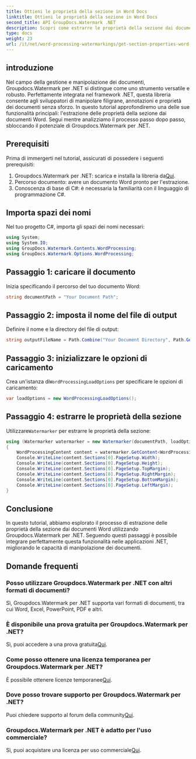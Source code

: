 ```yaml
---
title: Ottieni le proprietà della sezione in Word Docs
linktitle: Ottieni le proprietà della sezione in Word Docs
second_title: API GroupDocs.Watermark .NET
description: Scopri come estrarre le proprietà della sezione dai documenti Word utilizzando Groupdocs per .NET. Migliora le tue capacità di manipolazione dei documenti senza sforzo.
type: docs
weight: 23
url: /it/net/word-processing-watermarkings/get-section-properties-word-docs/
---
```

## introduzione
Nel campo della gestione e manipolazione dei documenti, Groupdocs.Watermark per .NET si distingue come uno strumento versatile e robusto. Perfettamente integrata nel framework .NET, questa libreria consente agli sviluppatori di manipolare filigrane, annotazioni e proprietà dei documenti senza sforzo. In questo tutorial approfondiremo una delle sue funzionalità principali: l'estrazione delle proprietà della sezione dai documenti Word. Segui mentre analizziamo il processo passo dopo passo, sbloccando il potenziale di Groupdocs.Watermark per .NET.
## Prerequisiti
Prima di immergerti nel tutorial, assicurati di possedere i seguenti prerequisiti:
1.  Groupdocs.Watermark per .NET: scarica e installa la libreria da[Qui](https://releases.groupdocs.com/Watermark/net/).
2. Percorso documento: avere un documento Word pronto per l'estrazione.
3. Conoscenza di base di C#: è necessaria la familiarità con il linguaggio di programmazione C#.

## Importa spazi dei nomi
Nel tuo progetto C#, importa gli spazi dei nomi necessari:
```csharp
using System;
using System.IO;
using GroupDocs.Watermark.Contents.WordProcessing;
using GroupDocs.Watermark.Options.WordProcessing;
```
## Passaggio 1: caricare il documento
Inizia specificando il percorso del tuo documento Word:
```csharp
string documentPath = "Your Document Path";
```
## Passaggio 2: imposta il nome del file di output
Definire il nome e la directory del file di output:
```csharp
string outputFileName = Path.Combine("Your Document Directory", Path.GetFileName(documentPath));
```
## Passaggio 3: inizializzare le opzioni di caricamento
 Crea un'istanza di`WordProcessingLoadOptions` per specificare le opzioni di caricamento:
```csharp
var loadOptions = new WordProcessingLoadOptions();
```
## Passaggio 4: estrarre le proprietà della sezione
 Utilizzare`Watermarker` per estrarre le proprietà della sezione:
```csharp
using (Watermarker watermarker = new Watermarker(documentPath, loadOptions))
{
    WordProcessingContent content = watermarker.GetContent<WordProcessingContent>();
    Console.WriteLine(content.Sections[0].PageSetup.Width);
    Console.WriteLine(content.Sections[0].PageSetup.Height);
    Console.WriteLine(content.Sections[0].PageSetup.TopMargin);
    Console.WriteLine(content.Sections[0].PageSetup.RightMargin);
    Console.WriteLine(content.Sections[0].PageSetup.BottomMargin);
    Console.WriteLine(content.Sections[0].PageSetup.LeftMargin);
}
```

## Conclusione
In questo tutorial, abbiamo esplorato il processo di estrazione delle proprietà della sezione dai documenti Word utilizzando Groupdocs.Watermark per .NET. Seguendo questi passaggi è possibile integrare perfettamente questa funzionalità nelle applicazioni .NET, migliorando le capacità di manipolazione dei documenti.
## Domande frequenti
### Posso utilizzare Groupdocs.Watermark per .NET con altri formati di documenti?
Sì, Groupdocs.Watermark per .NET supporta vari formati di documenti, tra cui Word, Excel, PowerPoint, PDF e altri.
### È disponibile una prova gratuita per Groupdocs.Watermark per .NET?
 Sì, puoi accedere a una prova gratuita[Qui](https://releases.groupdocs.com/).
### Come posso ottenere una licenza temporanea per Groupdocs.Watermark per .NET?
 È possibile ottenere licenze temporanee[Qui](https://purchase.groupdocs.com/temporary-license/).
### Dove posso trovare supporto per Groupdocs.Watermark per .NET?
 Puoi chiedere supporto al forum della community[Qui](https://forum.groupdocs.com/c/watermark/19).
### Groupdocs.Watermark per .NET è adatto per l'uso commerciale?
 Sì, puoi acquistare una licenza per uso commerciale[Qui](https://purchase.groupdocs.com/buy).